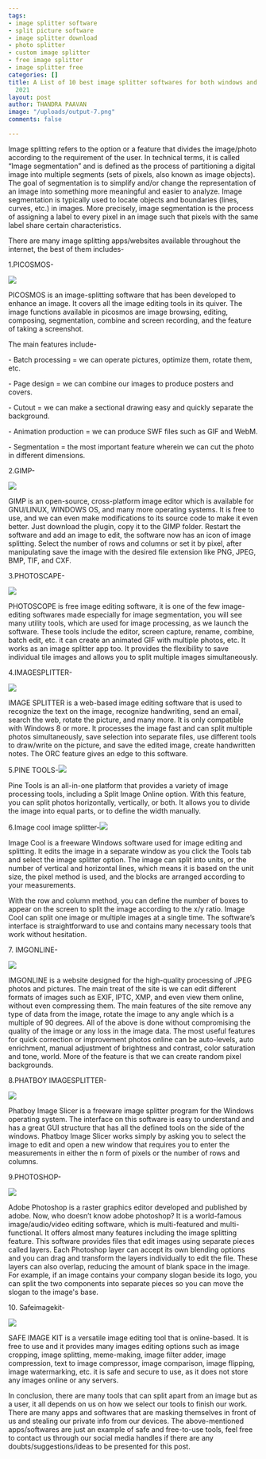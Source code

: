 ```yaml
---
tags:
- image splitter software
- split picture software
- image splitter download
- photo splitter
- custom image splitter
- free image splitter
- image splitter free
categories: []
title: A List of 10 best image splitter softwares for both windows and mac users this
  2021
layout: post
author: THANDRA PAAVAN
image: "/uploads/output-7.png"
comments: false

---
```

Image splitting refers to the option or a feature that divides the image/photo according to the requirement of the user. In technical terms, it is called “Image segmentation” and is defined as the process of partitioning a digital image into multiple segments (sets of pixels, also known as image objects). The goal of segmentation is to simplify and/or change the representation of an image into something more meaningful and easier to analyze. Image segmentation is typically used to locate objects and boundaries (lines, curves, etc.) in images. More precisely, image segmentation is the process of assigning a label to every pixel in an image such that pixels with the same label share certain characteristics.

There are many image splitting apps/websites available throughout the internet, the best of them includes-

1\.PICOSMOS-

![](/uploads/cut-1.png)

PICOSMOS is an image-splitting software that has been developed to enhance an image. It covers all the image editing tools in its quiver. The image functions available in picosmos are image browsing, editing, composing, segmentation, combine and screen recording, and the feature of taking a screenshot.

The main features include-

\- Batch processing = we can operate pictures, optimize them, rotate them, etc.

\- Page design = we can combine our images to produce posters and covers.

\- Cutout = we can make a sectional drawing easy and quickly separate the background.

\- Animation production = we can produce SWF files such as GIF and WebM.

\- Segmentation = the most important feature wherein we can cut the photo in different dimensions.

2\.GIMP-

![](/uploads/cut-2.png)

GIMP is an open-source, cross-platform image editor which is available for GNU/LINUX, WINDOWS OS, and many more operating systems. It is free to use, and we can even make modifications to its source code to make it even better. Just download the plugin, copy it to the GIMP folder. Restart the software and add an image to edit, the software now has an icon of image splitting. Select the number of rows and columns or set it by pixel, after manipulating save the image with the desired file extension like PNG, JPEG, BMP, TIF, and CXF.

3\.PHOTOSCAPE-

![](/uploads/cut-3.png)

PHOTOSCOPE is free image editing software, it is one of the few image-editing softwares made especially for image segmentation, you will see many utility tools, which are used for image processing, as we launch the software. These tools include the editor, screen capture, rename, combine, batch edit, etc. it can create an animated GIF with multiple photos, etc. It works as an image splitter app too. It provides the flexibility to save individual tile images and allows you to split multiple images simultaneously.

4\.IMAGESPLITTER-

![](/uploads/cut-4.png)

IMAGE SPLITTER is a web-based image editing software that is used to recognize the text on the image, recognize handwriting, send an email, search the web, rotate the picture, and many more. It is only compatible with Windows 8 or more. It processes the image fast and can split multiple photos simultaneously, save selection into separate files, use different tools to draw/write on the picture, and save the edited image, create handwritten notes. The ORC feature gives an edge to this software.

5\.PINE TOOLS-![](/uploads/cut-5.png)

 Pine Tools is an all-in-one platform that provides a variety of image processing tools, including a Split Image Online option. With this feature, you can split photos horizontally, vertically, or both. It allows you to divide the image into equal parts, or to define the width manually.

6\.Image cool image splitter-![](/uploads/cut-6.png)

Image Cool is a freeware Windows software used for image editing and splitting. It edits the image in a separate window as you click the Tools tab and select the image splitter option. The image can split into units, or the number of vertical and horizontal lines, which means it is based on the unit size, the pixel method is used, and the blocks are arranged according to your measurements.

With the row and column method, you can define the number of boxes to appear on the screen to split the image according to the x/y ratio. Image Cool can split one image or multiple images at a single time. The software’s interface is straightforward to use and contains many necessary tools that work without hesitation.

7\. IMGONLINE-

![](/uploads/cut-7.png)

IMGONLINE is a website designed for the high-quality processing of JPEG photos and pictures. The main treat of the site is we can edit different formats of images such as EXIF, IPTC, XMP, and even view them online, without even compressing them. The main features of the site remove any type of data from the image, rotate the image to any angle which is a multiple of 90 degrees. All of the above is done without compromising the quality of the image or any loss in the image data. The most useful features for quick correction or improvement photos online can be auto-levels, auto enrichment, manual adjustment of brightness and contrast, color saturation and tone, world. More of the feature is that we can create random pixel backgrounds.

8\.PHATBOY IMAGESPLITTER-

![](/uploads/cut-8.png)

Phatboy Image Slicer is a freeware image splitter program for the Windows operating system. The interface on this software is easy to understand and has a great GUI structure that has all the defined tools on the side of the windows. Phatboy Image Slicer works simply by asking you to select the image to edit and open a new window that requires you to enter the measurements in either the n form of pixels or the number of rows and columns.

9\.PHOTOSHOP-

![](/uploads/li.jpg)

Adobe Photoshop is a raster graphics editor developed and published by adobe. Now, who doesn’t know adobe photoshop? It is a world-famous image/audio/video editing software, which is multi-featured and multi-functional. It offers almost many features including the image splitting feature. This software provides files that edit images using separate pieces called layers. Each Photoshop layer can accept its own blending options and you can drag and transform the layers individually to edit the file. These layers can also overlap, reducing the amount of blank space in the image. For example, if an image contains your company slogan beside its logo, you can split the two components into separate pieces so you can move the slogan to the image's base.

10\. Safeimagekit-

![](/uploads/cut-9.png)

SAFE IMAGE KIT is a versatile image editing tool that is online-based. It is free to use and it provides many images editing options such as image cropping, image splitting, meme-making, image filter adder, image compression, text to image compressor, image comparison, image flipping, image watermarking, etc. it is safe and secure to use, as it does not store any images online or any servers.

In conclusion, there are many tools that can split apart from an image but as a user, it all depends on us on how we select our tools to finish our work. There are many apps and softwares that are masking themselves in front of us and stealing our private info from our devices. The above-mentioned apps/softwares are just an example of safe and free-to-use tools, feel free to contact us through our social media handles if there are any doubts/suggestions/ideas to be presented for this post.